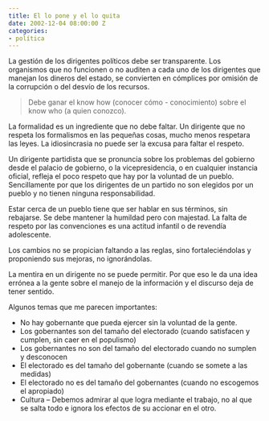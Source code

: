 ```yaml
---
title: El lo pone y el lo quita
date: 2002-12-04 08:00:00 Z
categories:
- política
---
```


La gestión de los dirigentes políticos debe ser transparente. Los organismos que no funcionen o no auditen a cada uno de los dirigentes que manejan los dineros del estado, se convierten en cómplices por omisión de la corrupción o del desvío de los recursos.

> Debe ganar el know how (conocer cómo - conocimiento) sobre el know who (a quien conozco).

La formalidad es un ingrediente que no debe faltar. Un dirigente que no respeta los formalismos en las pequeñas cosas, mucho menos respetara las leyes. La idiosincrasia no puede ser la excusa para faltar el respeto. 

Un dirigente partidista que se pronuncia sobre los problemas del gobierno desde el palacio de gobierno, o la vicepresidencia, o en cualquier instancia oficial, refleja el poco respeto que hay por la voluntad de un pueblo. Sencillamente por que los dirigentes de un partido no son elegidos por un pueblo y no tienen ninguna responsabilidad. 

Estar cerca de un pueblo tiene que ser hablar en sus términos, sin rebajarse. Se debe mantener la humildad pero con majestad. La falta de respeto por las convenciones es una actitud infantil o de revendía adolescente. 

Los cambios no se propician faltando a las reglas, sino fortaleciéndolas y proponiendo sus mejoras, no ignorándolas.

La mentira en un dirigente no se puede permitir. Por que eso le da una idea errónea a la gente sobre el manejo de la información y el discurso deja de tener sentido.

Algunos temas que me parecen importantes:

- No hay gobernante que pueda ejercer sin la voluntad de la gente.
- Los gobernantes son del tamaño del electorado (cuando satisfacen y cumplen, sin caer en el populismo)
- Los gobernantes no son del tamaño del electorado cuando no sumplen y desconocen
- El electorado es del tamaño del gobernante (cuando se somete a las medidas)
- El electorado no es del tamaño del gobernantes (cuando no escogemos el apropiado)
- Cultura – Debemos admirar al que logra mediante el trabajo, no al que se salta todo e ignora los efectos de su accionar en el otro.
